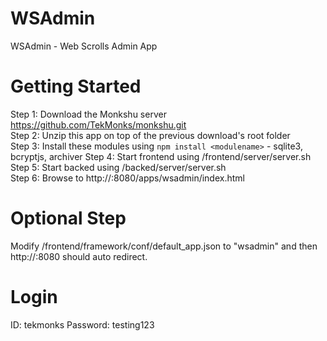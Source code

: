 # WSAdmin
WSAdmin - Web Scrolls Admin App

Getting Started
===============
Step 1: Download the Monkshu server https://github.com/TekMonks/monkshu.git  
Step 2: Unzip this app on top of the previous download's root folder  
Step 3: Install these modules using `npm install <modulename>` - sqlite3, bcryptjs, archiver
Step 4: Start frontend using <monkshu>/frontend/server/server.sh  
Step 5: Start backed using <monkshu>/backed/server/server.sh  
Step 6: Browse to http://<your IP>:8080/apps/wsadmin/index.html  

Optional Step
=============
Modify /frontend/framework/conf/default_app.json to "wsadmin" and then http://<your IP>:8080 should auto redirect.

Login
=====
ID: tekmonks
Password: testing123

